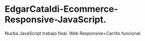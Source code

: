 # EdgarCataldi-Ecommerce-Responsive-JavaScript.
Nucba JavaScript trabajo final. Web Responsive+Carrito funcional
